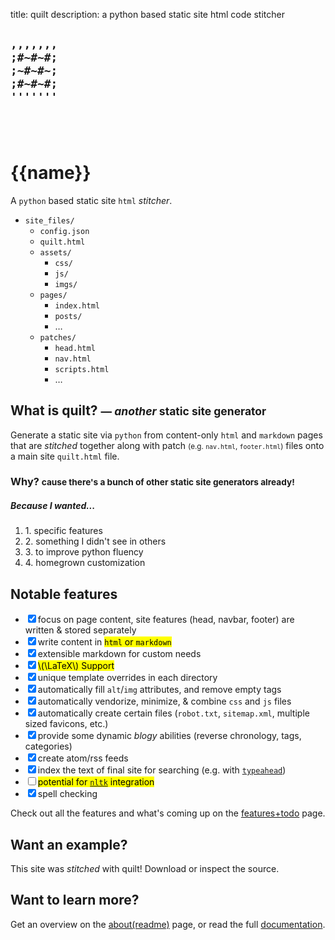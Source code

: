 title: quilt
description: a python based static site html code stitcher

<div class="jumbotron">
    <div class="container">
        <div class="row">
            <div class="col-xs-6 col-sm-4 text-center">
                <h2><code>,,,,,,,<br>;#~#~#;<br>;~#~#~;<br>;#~#~#;<br>'''''''</code></h2>
            </div>
            <div class="col-xs-6 col-sm-4">
                <h2><br></h2>
                <h1>{{name}}</h1>
                <p>A <code>python</code> based static site <code>html</code> <em>stitcher</em>.</p>
            </div>
            <div class="col-xs-6 col-sm-4">
                <ul>
                    <li class="dir"><code>site_files/</code><br/>
                        <ul>
                            <li class="file"><code>config.json</code><br/></li>
                            <li class="file"><code>quilt.html</code><br/></li>
                            <li class="dir"><code>assets/</code><br/>
                                <ul class="list-inline keeppad">
                                    <li class="dir"><code>css/</code><br/></li>
                                    <li class="dir"><code>js/</code><br/></li>
                                    <li class="dir"><code>imgs/</code><br/></li>
                                </ul>
                            </li>
                            <li class="dir"><code>pages/</code><br/>
                                <ul class="list-inline keeppad">
                                    <li class="file"><code>index.html</code><br/></li>
                                    <li class="dir"><code>posts/</code><br/></li>
                                    <li class="file"><span class="symbol">&hellip;</span><br/></li>
                                </ul>
                            </li>
                            <li class="dir"><code>patches/</code><br/>
                                <ul class="list-inline keeppad">
                                    <li class="file"><code>head.html</code><br/></li>
                                    <li class="file"><code>nav.html</code><br/></li>
                                    <li class="file"><code>scripts.html</code><br/></li>
                                    <li class="file"><span class="symbol">&hellip;</span><br/></li>
                                </ul>
                            </li>
                        </ul>
                    </li>
                </ul>
            </div>
        </div>
    </div>
</div>
<div class="container">
    <div class="row">
        <div class="col-sm-10 col-sm-offset-1 col-md-8 col-md-offset-2">
            <h2>What is quilt? <small> &mdash; <em>another</em> static site generator</small></h2>
            <p class="lead">Generate a static site via <code>python</code> from content-only <code>html</code> and <code>markdown</code> pages that are <em>stitched</em> together along with patch <small>(e.g. <code>nav.html</code>, <code>footer.html</code>)</small> files onto a main site <code>quilt.html</code> file.</p>
            <h3>Why? <small>cause there's a bunch of <strong>other</strong> static site generators already!</small></h3>
            <h5>Because I wanted...</h5>
            <ol class="list-inline">
                <li>1. specific features</li>
                <li>2. something I didn't see in others</li>
                <li>3. to improve python fluency</li>
                <li>4. homegrown customization</li>
            </ol>
            <h2>Notable features</h2>
            <ul class="checklist">
                <li><input checked="" type="checkbox">focus on page content, site features (head, navbar, footer) are written &amp; stored separately</li>
                <li><input checked="" type="checkbox">write content in <mark><code>html</code> or <code>markdown</code></mark></li>
                <li><input checked="" type="checkbox">extensible markdown for custom needs</li>
                <li><input checked="" type="checkbox"><mark>\(\LaTeX\) Support</mark></li>
                <li><input checked="" type="checkbox">unique template overrides in each directory</li>
                <li><input checked="" type="checkbox">automatically fill <code>alt</code>/<code>img</code> attributes, and remove empty tags</li>
                <li><input checked="" type="checkbox">automatically vendorize, minimize, &amp; combine <code>css</code> and <code>js</code> files</li>
                <li><input checked="" type="checkbox">automatically create certain files (<code>robot.txt</code>, <code>sitemap.xml</code>, multiple sized favicons, etc.)</li>
                <li><input checked="" type="checkbox">provide some dynamic <em>blogy</em> abilities (reverse chronology, tags, categories)</li>
                <li><input checked="" type="checkbox">create atom/rss feeds</li>
                <li><input checked="" type="checkbox">index the text of final site for searching (e.g. with <a href="https://twitter.github.io/typeahead.js/" target="_blank"><code>typeahead</code></a>)</li>
                <li><input type="checkbox"><mark>potential for <a href="http://www.nltk.org" target="_blank"><code>nltk</code></a> integration</mark></li>
                <li><input checked="" type="checkbox">spell checking</li>
            </ul>
            <p>Check out all the features and what's coming up on the <a href="features_todo.html">features+todo</a> page.</p>
            <h2>Want an example?</h2>
            <div class="alert alert-success">
                <p>This site was <em>stitched</em> with quilt!  Download or inspect the source.</p>
            </div>
            <h2>Want to learn more?</h2>
            <p class="lead">Get an overview on the <a href="readme.html">about(readme)</a> page, or read the full <a href="docs/index.html">documentation</a>.</p>
        </div>        
    </div>
</div>